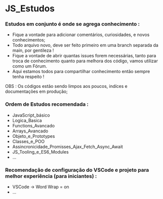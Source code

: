 # JS_Estudos
 ### Estudos em conjunto é onde se agrega conhecimento :
 - Fique a vontade para adicionar comentários, curiosidades, e novos conhecimentos;
 - Todo arquivo novo, deve ser feito primeiro em uma branch separada da main, por gentileza !
 - Fique a vontade de abrir quantas issues forem necessárias, tanto para troca de conhecimento quanto para melhora dos código, vamos utilizar como um Fórum.
 - Aqui estamos todos para compartilhar conhecimento então sempre tenha respeito !

 OBS :  Os códigos estão sendo limpos aos poucos, indíces e documentações em produção;

 ### Ordem de Estudos recomendada :
 - JavaScript_básico
 - Logica_Basica
 - Functions_Avancado
 - Arrays_Avancado
 - Objeto_e_Prototypes
 - Classes_e_POO
 - Assincronicidade_Promisses_Ajax_Fetch_Async_Await
 - JS_Tooling_e_ES6_Modules
 - ...

 ### Recomendação de configuração do VSCode e projeto para melhor experiência (para iniciantes) :
 - VSCode -> Word Wrap = on
 - ...
